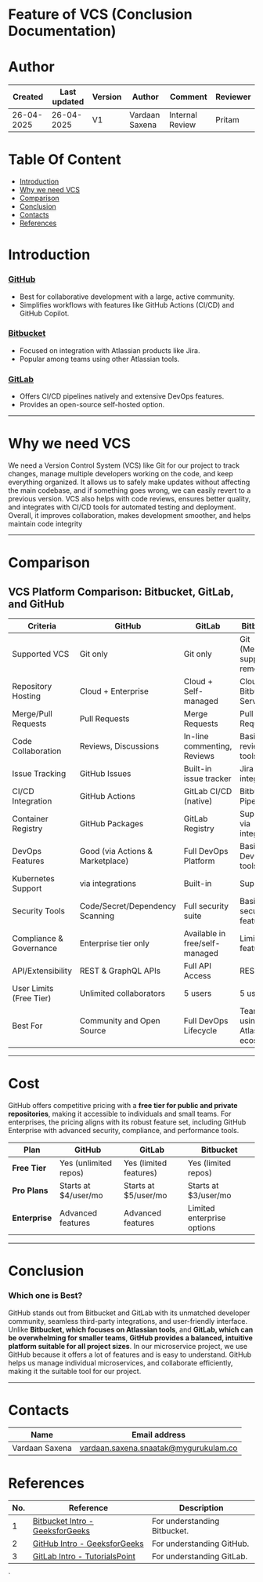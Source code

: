 
# **Feature of VCS (Conclusion Documentation)**

# **Author**


| Created     | Last updated | Version | Author         | Comment | Reviewer |
|-------------|-----------|---------|----------------|---------|----------|
| 26-04-2025  | 26-04-2025 | V1  | Vardaan Saxena |     Internal Review    | Pritam    |


# **Table Of Content**
- [Introduction](#introduction)
- [Why we need VCS](#why-we-need-vcs)
- [Comparison](#comparison)
- [Conclusion](#conclusion)
- [Contacts](#contacts)
- [References](#references)


# **Introduction**

### [GitHub](https://github.com/avengers-p11/Documentation/blob/main/VCS%20Design%20%2B%20POC/Features%20of%20VCS/GitHub%20features/README.md)
- Best for collaborative development with a large, active community.  
- Simplifies workflows with features like GitHub Actions (CI/CD) and GitHub Copilot.  

### [Bitbucket](https://github.com/avengers-p11/Documentation/blob/main/VCS%20Design%20+%20POC/Features%20of%20VCS/BitBucket_features/README.md)
- Focused on integration with Atlassian products like Jira.  
- Popular among teams using other Atlassian tools.  

### [GitLab](https://github.com/avengers-p11/Documentation/blob/main/VCS%20Design%20+%20POC/Features%20of%20VCS/Gitlab%20Features/README.md)
- Offers CI/CD pipelines natively and extensive DevOps features.  
- Provides an open-source self-hosted option.  

---
# **Why we need VCS**
We need a Version Control System (VCS) like Git for our project to track changes, manage multiple developers working on the code, and keep everything organized. It allows us to safely make updates without affecting the main codebase, and if something goes wrong, we can easily revert to a previous version. VCS also helps with code reviews, ensures better quality, and integrates with CI/CD tools for automated testing and deployment. Overall, it improves collaboration, makes development smoother, and helps maintain code integrity

---

# **Comparison**

## VCS Platform Comparison: Bitbucket, GitLab, and GitHub


| Criteria                  | GitHub                          | GitLab                          | Bitbucket                         |
|---------------------------|----------------------------------|----------------------------------|------------------------------------|
| Supported VCS             | Git only                        | Git only                        | Git (Mercurial support removed)   |
| Repository Hosting        | Cloud + Enterprise              | Cloud + Self-managed            | Cloud + Bitbucket Server          |
| Merge/Pull Requests       | Pull Requests                   | Merge Requests                  | Pull Requests                     |
| Code Collaboration        | Reviews, Discussions            | In-line commenting, Reviews     | Basic review tools                |
| Issue Tracking            | GitHub Issues                   | Built-in issue tracker          | Jira integration                  |
| CI/CD Integration         | GitHub Actions                  | GitLab CI/CD (native)           | Bitbucket Pipelines               |
| Container Registry        | GitHub Packages                 | GitLab Registry                 | Supports via integration          |
| DevOps Features           | Good (via Actions & Marketplace)| Full DevOps Platform            | Basic DevOps tools                |
| Kubernetes Support        | via integrations                | Built-in                        | Supported                         |
| Security Tools            | Code/Secret/Dependency Scanning | Full security suite             | Basic security features           |
| Compliance & Governance   | Enterprise tier only            | Available in free/self-managed  | Limited features                  |
| API/Extensibility         | REST & GraphQL APIs             | Full API Access                 | REST API                          |
| User Limits (Free Tier)   | Unlimited collaborators         | 5 users                         | 5 users                           |
| Best For                  | Community and Open Source       | Full DevOps Lifecycle           | Teams using Atlassian ecosystem   |



---

# **Cost** 
GitHub offers competitive pricing with a **free tier for public and private repositories**, making it accessible to individuals and small teams. For enterprises, the pricing aligns with its robust feature set, including GitHub Enterprise with advanced security, compliance, and performance tools.

| Plan                 | GitHub              | GitLab              | Bitbucket           |
|----------------------|---------------------|---------------------|---------------------|
| **Free Tier**         | Yes (unlimited repos)| Yes (limited features)| Yes (limited repos) |
| **Pro Plans**         | Starts at $4/user/mo| Starts at $5/user/mo| Starts at $3/user/mo|
| **Enterprise**        | Advanced features   | Advanced features   | Limited enterprise options|

---

# **Conclusion**

### Which one is Best?
GitHub stands out from Bitbucket and GitLab with its unmatched developer community, seamless third-party integrations, and user-friendly interface. Unlike **Bitbucket, which focuses on Atlassian tools**, and **GitLab, which can be overwhelming for smaller teams**, **GitHub provides a balanced, intuitive platform suitable for all project sizes**. In our microservice project, we use GitHub because it offers a lot of features and is easy to understand. GitHub helps us manage individual microservices, and collaborate efficiently, making it the suitable tool for our project.

---

#  **Contacts**


| **Name**    | **Email address**         |
|-------------|---------------------------|
| Vardaan Saxena | vardaan.saxena.snaatak@mygurukulam.co    |




# **References**

| No. | Reference                                                                                         | Description                    |
|-----|---------------------------------------------------------------------------------------------------|--------------------------------|
| 1   |  [Bitbucket Intro - GeeksforGeeks](https://www.geeksforgeeks.org/introduction-to-bitbucket/?ref=ml_lbp) | For understanding Bitbucket.  |
| 2   |  [GitHub Intro - GeeksforGeeks](https://www.geeksforgeeks.org/introduction-to-github/?ref=ml_lbp)       | For understanding GitHub.     |
| 3   |  [GitLab Intro - TutorialsPoint](https://www.tutorialspoint.com/gitlab/gitlab_introduction.htm)         | For understanding GitLab.     |




`
